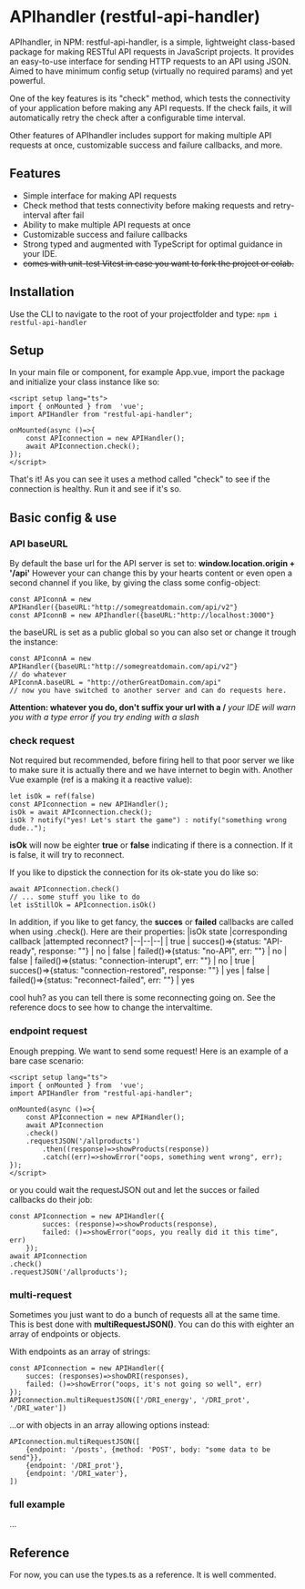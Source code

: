 # APIhandler (restful-api-handler)
APIhandler, in NPM: restful-api-handler, is a simple, lightweight class-based package for making RESTful API requests in JavaScript projects. It provides an easy-to-use interface for sending HTTP requests to an API using JSON. Aimed to have minimum config setup (virtually no required params) and yet powerful.

One of the key features is its "check" method, which tests the connectivity of your application before making any API requests. If the check fails, it will automatically retry the check after a configurable time interval.

Other features of APIhandler includes support for making multiple API requests at once, customizable success and failure callbacks, and more.

## Features

-   Simple interface for making API requests
-   Check method that tests connectivity before making requests and retry-interval after fail
-   Ability to make multiple API requests at once
-   Customizable success and failure callbacks
-   Strong typed and augmented with TypeScript for optimal guidance in your IDE.
-   ~~comes with unit-test Vitest in case you want to fork the project or colab.~~


## Installation

Use the CLI to navigate to the root of your projectfolder and type:
```npm i restful-api-handler```

## Setup
In your main file or component, for example App.vue, import the package and initialize your class instance like so:
```
<script setup lang="ts">
import { onMounted } from  'vue';
import APIHandler from "restful-api-handler";

onMounted(async ()=>{
	const APIconnection = new APIHandler();
	await APIconnection.check();
});
</script>
```
That's it! As you can see it uses a method called "check" to see if the connection is healthy. Run it and see if it's so.

## Basic config & use
### API baseURL
By default the base url for the API server is set to: **window.location.origin  +  '/api'**
However your can change this by your hearts content or even open a second channel if you like, by giving the class some config-object:
```
const APIconnA = new APIHandler({baseURL:"http://somegreatdomain.com/api/v2"}
const APIconnB = new APIhandler({baseURL:"http://localhost:3000"}
```
the baseURL is set as a public global so you can also set or change it trough the instance:
```
const APIconnA = new APIHandler({baseURL:"http://somegreatdomain.com/api/v2"}
// do whatever
APIconnA.baseURL = "http://otherGreatDomain.com/api"
// now you have switched to another server and can do requests here.
```
**Attention: whatever you do, don't suffix your url with a /**
*your IDE will warn you with a type error if you try ending with a slash*

### check request
Not required but recommended, before firing hell to that poor server we like to make sure it is actually there and we have internet to begin with. Another Vue example (ref is a making it a reactive value):
```
let isOk = ref(false)
const APIconnection = new APIHandler();
isOk = await APIconnection.check();
isOk ? notify("yes! Let's start the game") : notify("something wrong dude..");
```
**isOk** will now be eighter **true** or **false** indicating if there is a connection. If it is false, it will try to reconnect.

If you like to dipstick the connection for its ok-state you do like so:
```
await APIconnection.check()
// ... some stuff you like to do
let isStillOk = APIconnection.isOk()
```
In addition, if you like to get fancy, the **succes** or **failed** callbacks are called when using .check(). Here are their properties:
|isOk state |corresponding callback |attempted reconnect?
|--|--|--|
| true | succes()=>{status: "API-ready", response: ""} | no
| false | failed()=>(status: "no-API", err: ""} | no
| false | failed()=>(status: "connection-interupt", err: ""} | no
| true | succes()=>{status: "connection-restored", response: ""} | yes
| false | failed()=>{status: "reconnect-failed", err: ""} | yes

cool huh? as you can tell there is some reconnecting going on. See the reference docs to see how to change the intervaltime.


### endpoint request
Enough prepping. We want to send some request! Here is an example of a bare case scenario:
```
<script setup lang="ts">
import { onMounted } from  'vue';
import APIHandler from "restful-api-handler";

onMounted(async ()=>{
	const APIconnection = new APIHandler();
	await APIconnection
	.check()
	.requestJSON('/allproducts')
		.then((response)=>showProducts(response))
		.catch((err)=>showError("oops, something went wrong", err);	
});
</script>
```
or you could wait the requestJSON out and let the succes or failed callbacks do their job:
```
const APIconnection = new APIHandler({
		succes: (response)=>showProducts(response), 
		failed: ()=>showError("oops, you really did it this time", err)
	});
await APIconnection
.check()
.requestJSON('/allproducts');
```
### multi-request
Sometimes you just want to do a bunch of requests all at the same time. This is best done with **multiRequestJSON()**. You can do this with eighter an array of endpoints or objects.

With endpoints as an array of strings:
```
const APIconnection = new APIHandler({
	succes: (responses)=>showDRI(responses), 
	failed: ()=>showError("oops, it's not going so well", err)
});
APIconnection.multiRequestJSON(['/DRI_energy', '/DRI_prot', '/DRI_water'])
```
...or with objects in an array allowing options instead:
```
APIconnection.multiRequestJSON([
	{endpoint: '/posts', {method: 'POST', body: "some data to be send"}}, 
	{endpoint: '/DRI_prot'}, 
	{endpoint: '/DRI_water'},
])
```
### full example
...

## Reference
For now, you can use the types.ts as a reference. It is well commented.